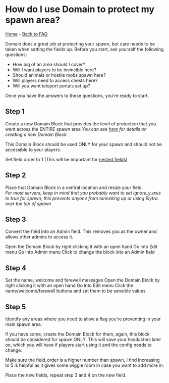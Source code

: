 # How do I use Domain to protect my spawn area?

[Home](https://torpkev.github.io/domain_docs) - [Back to FAQ](https://torpkev.github.io/domain_docs/faq)

Domain does a great job at protecting your spawn, but care needs to be taken when setting the fields up.  Before you start, ask yourself the following questions:

- How big of an area should I cover?
- Will I want players to be invincible here?
- Should animals or hostile mobs spawn here?
- Will players need to access chests here?
- Will you want teleport portals set up?

Once you have the answers to these questions, you're ready to start.

## Step 1

Create a new Domain Block that provides the level of protection that you want across the ENTIRE spawn area
*You can see [here](https://torpkev.github.io/domain_docs/createnew) for details on creating a new Domain Block*

This Domain Block should be used ONLY for your spawn and should not be accessible to your players.

Set field order to 1 (This will be important for [nested fields](https://torpkev.github.io/domain_docs/faq/nestedfields))

## Step 2

Place that Domain Block in a central location and resize your field.  
*For most servers, keep in mind that you probably want to set ignore_y_axis to true for spawn, this prevents anyone from tunnelling up or using Elytra over the top of spawn*

## Step 3

Convert the field into an Admin field.  This removes you as the owner and allows other admins to access it.

Open the Domain Block by right clicking it with an open hand
Go into Edit menu
Go into Admin menu
Click to change the block into an Admin field

## Step 4

Set the name, welcome and farewell messages
Open the Domain Block by right clicking it with an open hand
Go into Edit menu
Click the name/welcome/farewell buttons and set them to be sensible values

## Step 5

Identify any areas where you need to allow a flag you're preventing in your main spawn area.

If you have some, create the Domain Block for them, again, this block should be considered for spawn ONLY.  This will save your headaches later on, which you will have if players start using it and the config needs to change.

Make sure the field_order is a higher number than spawn, I find increasing to 5 is helpful as it gives some wiggle room in case you want to add more in.

Place the new fields, repeat step 3 and 4 on the new field.  
